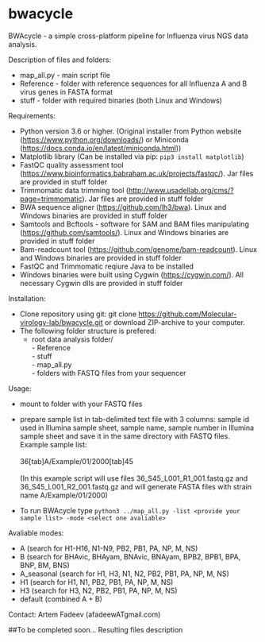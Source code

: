 # bwacycle
BWAcycle - a simple cross-platform pipeline for Influenza virus NGS data analysis. 

Description of files and folders:
 - map_all.py - main script file
 - Reference - folder with reference sequences for all Influenza A and B virus genes in FASTA format
 - stuff - folder with required binaries (both Linux and Windows)
 
Requirements:
 - Python version 3.6 or higher. (Original installer from Python website (https://www.python.org/downloads/) or Miniconda (https://docs.conda.io/en/latest/miniconda.html))
 - Matplotlib library (Can be installed via pip: ```pip3 install matplotlib```)
 - FastQC quality assessment tool (https://www.bioinformatics.babraham.ac.uk/projects/fastqc/). Jar files are provided in stuff folder
 - Trimmomatic data trimming tool (http://www.usadellab.org/cms/?page=trimmomatic). Jar files are provided in stuff folder
 - BWA sequence aligner (https://github.com/lh3/bwa). Linux and Windows binaries are provided in stuff folder
 - Samtools and Bcftools - software for SAM and BAM files manipulating (https://github.com/samtools/). Linux and Windows binaries are provided in stuff folder
 - Bam-readcount tool (https://github.com/genome/bam-readcount). Linux and Windows binaries are provided in stuff folder
 - FastQC and Trimmomatic reqiure Java to be installed
 - Windows binaries were built using Cygwin (https://cygwin.com/). All necessary Cygwin dlls are provided in stuff folder

Installation:
 - Clone repository using git: git clone https://github.com/Molecular-virology-lab/bwacycle.git or download ZIP-archive to your computer.
 - The following folder structure is prefered:<br/>
      - root data analysis folder/ <br/>
                                 - Reference<br/>
                                 - stuff<br/>
                                 - map_all.py<br/>
                                 - folders with FASTQ files from your sequencer<br/>
     
 Usage:
  - mount to folder with your FASTQ files
  - prepare sample list in tab-delimited text file with 3 columns: sample id used in Illumina sample sheet, sample name, sample number in Illumina sample sheet and save it in the same directory with FASTQ files.<br/>
  Example sample list:<br/><br/>
  36[tab]A/Example/01/2000[tab]45<br/><br/>
  (In this example script will use files 36_S45_L001_R1_001.fastq.gz and 36_S45_L001_R2_001.fastq.gz and will generate FASTA files with strain name A/Example/01/2000)
  
  - To run BWAcycle type ```python3 ../map_all.py -list <provide your sample list> -mode <select one avaliable>```
  
  Avaliable modes:<br/>
   - A (search for H1-H16, N1-N9, PB2, PB1, PA, NP, M, NS)<br/>
   - B (search for BHAvic, BHAyam, BNAvic, BNAyam, BPB2, BPB1, BPA, BNP, BM, BNS)<br/>
   - A_seasonal (search for H1, H3, N1, N2, PB2, PB1, PA, NP, M, NS)<br/>
   - H1 (search for H1, N1, PB2, PB1, PA, NP, M, NS)<br/>
   - H3 (search for H3, N2, PB2, PB1, PA, NP, M, NS)<br/>
   - default (combined A + B)

Contact: Artem Fadeev (afadeewATgmail.com)
 
##To be completed soon...
Resulting files description
